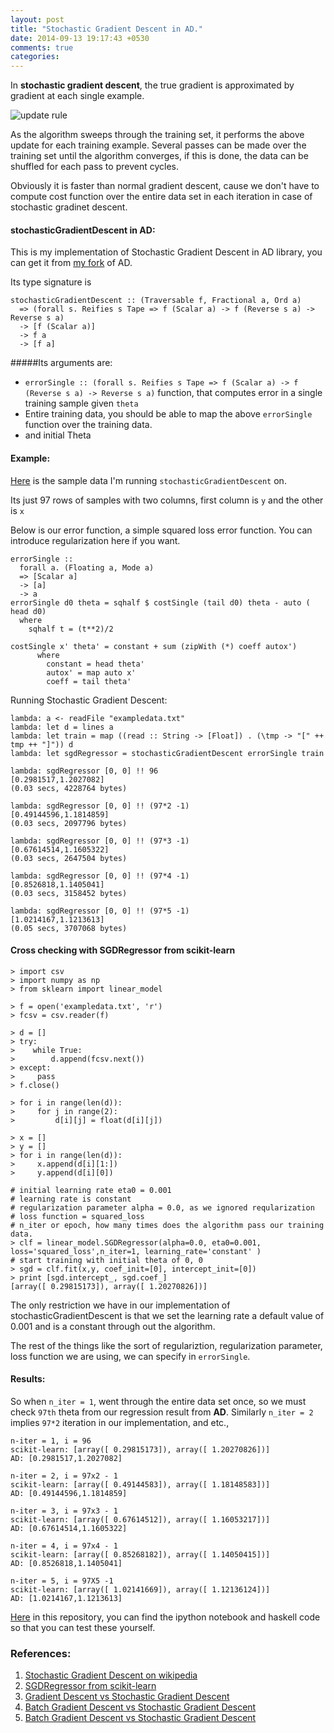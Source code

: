 ```yaml
---
layout: post
title: "Stochastic Gradient Descent in AD."
date: 2014-09-13 19:17:43 +0530
comments: true
categories: 
---
```


In **stochastic gradient descent**, the true gradient is approximated by gradient at each single example.

![update rule](http://upload.wikimedia.org/math/7/d/9/7d9f6671a202d94d26730ef898d8d4f2.png)

As the algorithm sweeps through the training set, it performs the above update for each training example. Several passes can be made over the training set until the algorithm converges, if this is done, the data can be shuffled for each pass to prevent cycles.

Obviously it is faster than normal gradient descent, cause we don't have to compute  cost function over the entire data set in each iteration in case of stochastic gradinet descent.

#### stochasticGradientDescent in AD:
This is my implementation of Stochastic Gradient Descent in AD library, you can get it from [my fork](http://github.com/syllogismos/ad) of AD.

Its type signature is 
```
stochasticGradientDescent :: (Traversable f, Fractional a, Ord a) 
  => (forall s. Reifies s Tape => f (Scalar a) -> f (Reverse s a) -> Reverse s a) 
  -> [f (Scalar a)]
  -> f a 
  -> [f a]
```  

#####Its arguments are:  
* ```errorSingle :: (forall s. Reifies s Tape => f (Scalar a) -> f (Reverse s a) -> Reverse s a)``` function, that computes error in a single training sample given ```theta```
* Entire training data, you should be able to map the above ```errorSingle``` function over the training data.
* and initial Theta

#### Example:
[Here](https://raw.githubusercontent.com/syllogismos/machine-learning-haskell/master/exampledata.txt) is the sample data I'm running ```stochasticGradientDescent``` on.

Its just 97 rows of samples with two columns, first column is ```y``` and the other is ```x```

Below is our error function, a simple squared loss error function. You can introduce regularization here if you want.
```
errorSingle :: 
  forall a. (Floating a, Mode a) 
  => [Scalar a] 
  -> [a] 
  -> a
errorSingle d0 theta = sqhalf $ costSingle (tail d0) theta - auto ( head d0)
  where
    sqhalf t = (t**2)/2
    
costSingle x' theta' = constant + sum (zipWith (*) coeff autox')
      where
        constant = head theta'
        autox' = map auto x'
        coeff = tail theta'
```
Running Stochastic Gradient Descent:
```
lambda: a <- readFile "exampledata.txt"
lambda: let d = lines a
lambda: let train = map ((read :: String -> [Float]) . (\tmp -> "[" ++ tmp ++ "]")) d
lambda: let sgdRegressor = stochasticGradientDescent errorSingle train

lambda: sgdRegressor [0, 0] !! 96
[0.2981517,1.2027082]
(0.03 secs, 4228764 bytes)

lambda: sgdRegressor [0, 0] !! (97*2 -1)
[0.49144596,1.1814859]
(0.03 secs, 2097796 bytes)

lambda: sgdRegressor [0, 0] !! (97*3 -1)
[0.67614514,1.1605322]
(0.03 secs, 2647504 bytes)

lambda: sgdRegressor [0, 0] !! (97*4 -1)
[0.8526818,1.1405041]
(0.03 secs, 3158452 bytes)

lambda: sgdRegressor [0, 0] !! (97*5 -1)
[1.0214167,1.1213613]
(0.05 secs, 3707068 bytes)
```

#### Cross checking with SGDRegressor from scikit-learn
```
> import csv
> import numpy as np
> from sklearn import linear_model

> f = open('exampledata.txt', 'r')
> fcsv = csv.reader(f)

> d = []
> try:
>    while True:
>        d.append(fcsv.next())
> except:
>     pass
> f.close()

> for i in range(len(d)):
>     for j in range(2):
>         d[i][j] = float(d[i][j])

> x = []
> y = []
> for i in range(len(d)):
>     x.append(d[i][1:])
>     y.append(d[i][0])

# initial learning rate eta0 = 0.001
# learning rate is constant
# regularization parameter alpha = 0.0, as we ignored reqularization
# loss function = squared_loss
# n_iter or epoch, how many times does the algorithm pass our training data.
> clf = linear_model.SGDRegressor(alpha=0.0, eta0=0.001, loss='squared_loss',n_iter=1, learning_rate='constant' )
# start training with initial theta of 0, 0
> sgd = clf.fit(x,y, coef_init=[0], intercept_init=[0])
> print [sgd.intercept_, sgd.coef_]
[array([ 0.29815173]), array([ 1.20270826])]
```

The only restriction we have in our implementation of stochasticGradientDescent is that we set the learning rate a default value of 0.001 and is a constant through out the algorithm.

The rest of the things like the sort of regulariztion, regularization parameter, loss function we are using, we can specify in ```errorSingle```.

#### Results:
So when ```n_iter = 1```, went through the entire data set once, so we must check ```97th``` theta from our regression result from **AD**.
Similarly ```n_iter = 2``` implies ```97*2``` iteration in our implementation, and etc.,

```
n-iter = 1, i = 96
scikit-learn: [array([ 0.29815173]), array([ 1.20270826])]
AD: [0.2981517,1.2027082]

n-iter = 2, i = 97x2 - 1
scikit-learn: [array([ 0.49144583]), array([ 1.18148583])]  
AD: [0.49144596,1.1814859]

n-iter = 3, i = 97x3 - 1  
scikit-learn: [array([ 0.67614512]), array([ 1.16053217])]  
AD: [0.67614514,1.1605322]

n-iter = 4, i = 97x4 - 1  
scikit-learn: [array([ 0.85268182]), array([ 1.14050415])]  
AD: [0.8526818,1.1405041]

n-iter = 5, i = 97X5 -1  
scikit-learn: [array([ 1.02141669]), array([ 1.12136124])]  
AD: [1.0214167,1.1213613]
```

[Here](http://www.github.com/syllogismos/machine-learning-haskell) in this repository, you can find the ipython notebook and haskell code so that you can test these yourself.

### References:
1. [Stochastic Gradient Descent on wikipedia](http://en.wikipedia.org/wiki/Stochastic_gradient_descent)
2. [SGDRegressor from scikit-learn](http://scikit-learn.org/stable/modules/generated/sklearn.linear_model.SGDRegressor.html)
3. [Gradient Descent vs Stochastic Gradient Descent](http://www.quora.com/Whats-the-difference-between-gradient-descent-and-stochastic-gradient-descent)
4. [Batch Gradient Descent vs Stochastic Gradient Descent](http://metaoptimize.com/qa/questions/10046/batch-gradient-descent-vs-stochastic-gradient-descent)
4. [Batch Gradient Descent vs Stochastic Gradient Descent](http://stats.stackexchange.com/questions/49528/batch-gradient-descent-versus-stochastic-gradient-descent) 